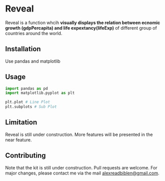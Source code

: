 # Reveal
Reveal is a function whcih **visually displays the relation between ecnomic growth (gdpPercapita) and life expextancy(lifeExp)** of different group of countries around the world.

## Installation
Use pandas and matplotlib

## Usage

```python
import pandas as pd
import matplotlib.pyplot as plt

plt.plot # Line Plot
plt.subplots # Sub Plot
```
## Limitation
Reveal is still under construction. More features will be presented in the near feature.

## Contributing
Note that the kit is still under construction. Pull requests are welcome. 
For major changes, please contact me via the mail alexreadbiblen@gmail.com.
